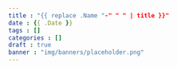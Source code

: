 ```yaml
---
title : "{{ replace .Name "-" " " | title }}"
date : {{ .Date }}
tags : []
categories : []
draft : true
banner : "img/banners/placeholder.png"
---
```



